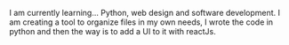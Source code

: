 <!---
Jaaziel2198/Jaaziel2198 is a ✨ special ✨ repository because its `README.md` (this file) appears on your GitHub profile.
You can click the Preview link to take a look at your changes.
--->

I am currently learning... Python, web design and software development. I am creating a tool to organize files in my own needs, I wrote the code in python and then the way is to add a UI to it with reactJs.
